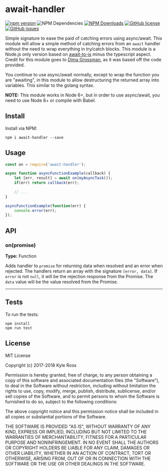 # await-handler
[![npm version](https://img.shields.io/npm/v/await-handler.svg)](https://www.npmjs.com/package/await-handler) ![NPM Dependencies](https://david-dm.org/KyleRoss/await-handler.svg) [![NPM Downloads](https://img.shields.io/npm/dm/await-handler.svg)](https://www.npmjs.com/package/await-handler) [![GitHub license](https://img.shields.io/badge/license-MIT-blue.svg)](https://raw.githubusercontent.com/KyleRoss/await-handler/master/LICENSE) [![GitHub issues](https://img.shields.io/github/issues/KyleRoss/await-handler.svg)](https://github.com/KyleRoss/await-handler/issues)

Simple signature to ease the paid of catching errors using async/await. This module will allow a simple method of catching errors from an `await` handler without the need to wrap everything in try/catch blocks. This module is a Node.js only version based on [await-to-js](https://github.com/scopsy/await-to-js) minus the typescript aspect. Credit for this module goes to [Dima Grossman](http://blog.grossman.io/how-to-write-async-await-without-try-catch-blocks-in-javascript/), as it was based off the code provided.

You continue to use async/await normally, except to wrap the function you are "awaiting", in this module to allow destructuring the returned array into variables. This similar to the golang syntax.

**NOTE:** This module works in Node 6+, but in order to use async/await, you need to use Node 8+ or compile with Babel.

## Install
Install via NPM:
```
npm i await-handler --save
```

## Usage
```js
const on = require('await-handler');

async function asyncFunctionExample(callback) {
    let [err, result] = await on(myAsyncTask());
    if(err) return callback(err);
    
    // ...
}

asyncFunctionExample(function(err) {
    console.error(err);
});
```

## API

### on(promise)
**Type:** Function

Adds handler to `promise` for returning data when resolved and an error when rejected. The handlers return an array with the signature `[error, data]`. If `error` is not `null`, it will be the rejection response from the Promise. The `data` value will be the value resolved from the Promise.

---

## Tests
To run the tests:

```
npm install
npm run test
```

## License
MIT License

Copyright (c) 2017-2018 Kyle Ross

Permission is hereby granted, free of charge, to any person obtaining a copy
of this software and associated documentation files (the "Software"), to deal
in the Software without restriction, including without limitation the rights
to use, copy, modify, merge, publish, distribute, sublicense, and/or sell
copies of the Software, and to permit persons to whom the Software is
furnished to do so, subject to the following conditions:

The above copyright notice and this permission notice shall be included in all
copies or substantial portions of the Software.

THE SOFTWARE IS PROVIDED "AS IS", WITHOUT WARRANTY OF ANY KIND, EXPRESS OR
IMPLIED, INCLUDING BUT NOT LIMITED TO THE WARRANTIES OF MERCHANTABILITY,
FITNESS FOR A PARTICULAR PURPOSE AND NONINFRINGEMENT. IN NO EVENT SHALL THE
AUTHORS OR COPYRIGHT HOLDERS BE LIABLE FOR ANY CLAIM, DAMAGES OR OTHER
LIABILITY, WHETHER IN AN ACTION OF CONTRACT, TORT OR OTHERWISE, ARISING FROM,
OUT OF OR IN CONNECTION WITH THE SOFTWARE OR THE USE OR OTHER DEALINGS IN THE
SOFTWARE.
